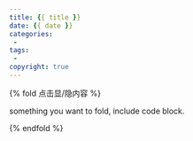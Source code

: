 ```yaml
---
title: {{ title }}
date: {{ date }}
categories: 
 -
tags: 
 - 
copyright: true
---
```









<!--more-->





{% fold 点击显/隐内容 %}

something you want to fold, include code block.

{% endfold %}